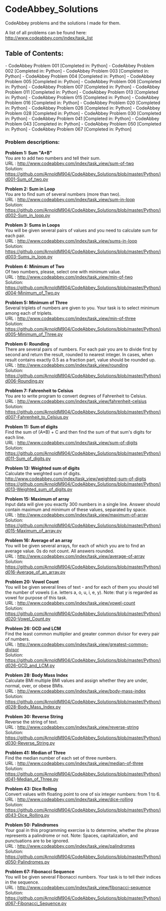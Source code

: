 CodeAbbey_Solutions
===================

CodeAbbey problems and the solutions I made for them.

A list of all problems can be found here: http://www.codeabbey.com/index/task_list

<h2>Table of Contents:</h2>
- CodeAbbey Problem 001 [Completed in: Python]
- CodeAbbey Problem 002 [Completed in: Python]
- CodeAbbey Problem 003 [Completed in: Python]
- CodeAbbey Problem 004 [Completed in: Python]
- CodeAbbey Problem 005 [Completed in: Python]
- CodeAbbey Problem 006 [Completed in: Python]
- CodeAbbey Problem 007 [Completed in: Python]
- CodeAbbey Problem 011 [Completed in: Python]
- CodeAbbey Problem 013 [Completed in: Python]
- CodeAbbey Problem 015 [Completed in: Python]
- CodeAbbey Problem 016 [Completed in: Python]
- CodeAbbey Problem 020 [Completed in: Python]
- CodeAbbey Problem 026 [Completed in: Python]
- CodeAbbey Problem 028 [Completed in: Python]
- CodeAbbey Problem 030 [Completed in: Python]
- CodeAbbey Problem 041 [Completed in: Python]
- CodeAbbey Problem 043 [Completed in: Python]
- CodeAbbey Problem 050 [Completed in: Python]
- CodeAbbey Problem 067 [Completed in: Python]

<h3>Problem descriptions:</h3>


<strong>Problem 1: Sum "A+B"</strong>
<BR>
You are to add two numbers and tell their sum. 
<BR>
URL : http://www.codeabbey.com/index/task_view/sum-of-two
<BR>
Solution: https://github.com/ArnoldM904/CodeAbbey_Solutions/blob/master/Python/id001-Sum_of_two.py

<strong>Problem 2: Sum in Loop</strong>
<BR>
You are to find sum of several numbers (more than two).
<BR>
URL : http://www.codeabbey.com/index/task_view/sum-in-loop
<BR>
Solution: https://github.com/ArnoldM904/CodeAbbey_Solutions/blob/master/Python/id002-Sum_in_loop.py

<strong>Problem 3: Sums in Loops</strong>
<BR>
You will be given several pairs of values and you need to calculate sum for each pair. 
<BR>
URL : http://www.codeabbey.com/index/task_view/sums-in-loop
<BR>
Solution: https://github.com/ArnoldM904/CodeAbbey_Solutions/blob/master/Python/id003-Sums_in_loop.py

<strong>Problem 4: Minimum of Two</strong>
<BR>
Of two numbers, please, select one with minimum value.
<BR>
URL : http://www.codeabbey.com/index/task_view/min-of-two
<BR>
Solution: https://github.com/ArnoldM904/CodeAbbey_Solutions/blob/master/Python/id004-Minimum_of_Two.py

<strong>Problem 5: Minimum of Three</strong>
<BR>
Several triplets of numbers are given to you. Your task is to select minimum among each of triplets.
<BR>
URL : http://www.codeabbey.com/index/task_view/min-of-three
<BR>
Solution: https://github.com/ArnoldM904/CodeAbbey_Solutions/blob/master/Python/id005-Minimum_of_Three.py

<strong>Problem 6: Rounding</strong>
<BR>
There are several pairs of numbers. For each pair you are to divide first by second and return the result, rounded to nearest integer.
In cases, when result contains exactly 0.5 as a fraction part, value should be rounded up.
<BR>
URL : http://www.codeabbey.com/index/task_view/rounding
<BR>
Solution: https://github.com/ArnoldM904/CodeAbbey_Solutions/blob/master/Python/id006-Rounding.py

<strong>Problem 7: Fahrenheit to Celsius</strong>
<BR>
You are to write program to convert degrees of Fahrenheit to Celsius.
<BR>
URL : http://www.codeabbey.com/index/task_view/fahrenheit-celsius
<BR>
Solution: https://github.com/ArnoldM904/CodeAbbey_Solutions/blob/master/Python/id007-Fahrenheit_to_Celsius.py

<strong>Problem 11: Sum of digits</strong>
<BR>
Find the sum of (A*B) + C and then find the sum of that sum's digits for each line.
<BR>
URL : http://www.codeabbey.com/index/task_view/sum-of-digits
<BR>
Solution: https://github.com/ArnoldM904/CodeAbbey_Solutions/blob/master/Python/id011-Sum_of_digits.py

<strong>Problem 13: Weighted sum of digits</strong>
<BR>
Calculate the weighted sum of digits.
<BR>
http://www.codeabbey.com/index/task_view/weighted-sum-of-digits
<BR>
https://github.com/ArnoldM904/CodeAbbey_Solutions/blob/master/Python/id013-Weighted_sum_of_digits.py

<strong>Problem 15: Maximum of array</strong>
<BR>
Input data will give you exactly 300 numbers in a single line.
Answer should contain maximum and minimum of these values, separated by space.
<BR>
URL : http://www.codeabbey.com/index/task_view/maximum-of-array
<BR>
Solution: https://github.com/ArnoldM904/CodeAbbey_Solutions/blob/master/Python/id015-Maximum_of_array.py

<strong>Problem 16: Average of an array</strong>
<BR>
You will be given several arrays, for each of which you are to find an average value. 0s do not count. All answers rounded.
<BR>
URL : http://www.codeabbey.com/index/task_view/average-of-array
<BR>
Solution: https://github.com/ArnoldM904/CodeAbbey_Solutions/blob/master/Python/id016-Average_of_an_array.py

<strong>Problem 20: Vowel Count</strong>
<BR>
You will be given several lines of text - and for each of them you should tell the number of vowels (i.e. letters a, o, u, i, e, y). Note: that y is regarded as vowel for purpose of this task.
<BR>
URL : http://www.codeabbey.com/index/task_view/vowel-count
<BR>
Solution: https://github.com/ArnoldM904/CodeAbbey_Solutions/blob/master/Python/id020-Vowel_Count.py

<strong>Problem 26: GCD and LCM</strong>
<BR>
Find the least common multiplier and greater common divisor for every pair of numbers.
<BR>
URL : http://www.codeabbey.com/index/task_view/greatest-common-divisor
<BR>
Solution: https://github.com/ArnoldM904/CodeAbbey_Solutions/blob/master/Python/id026-GCD_and_LCM.py

<strong>Problem 28: Body Mass Index</strong>
<BR>
Calculate BMI multiple BMI values and assign whether they are under, normal, over, or obese BMIs.
<BR>
URL : http://www.codeabbey.com/index/task_view/body-mass-index
<BR>
Solution: https://github.com/ArnoldM904/CodeAbbey_Solutions/blob/master/Python/id028-Body_Mass_Index.py

<strong>Problem 30: Reverse String</strong>
<BR>
Reverse the string of text.
<BR>
URL : http://www.codeabbey.com/index/task_view/reverse-string
<BR>
Solution: https://github.com/ArnoldM904/CodeAbbey_Solutions/blob/master/Python/id030-Reverse_String.py

<strong>Problem 41: Median of Three</strong>
<BR>
Find the median number of each set of three numbers.
<BR>
URL : http://www.codeabbey.com/index/task_view/median-of-three
<BR>
Solution: https://github.com/ArnoldM904/CodeAbbey_Solutions/blob/master/Python/id041-Median_of_Three.py

<strong>Problem 43: Dice Rolling</strong>
<BR>
Convert values with floating point to one of six integer numbers: from 1 to 6.
<BR>
URL : http://www.codeabbey.com/index/task_view/dice-rolling
<BR>
Solution: https://github.com/ArnoldM904/CodeAbbey_Solutions/blob/master/Python/id043-Dice_Rolling.py

<strong>Problem 50: Palindromes</strong>
<BR>
Your goal in this programming exercise is to determine, whether the phrase represents a palindrome or not.
Note: Spaces, capitalization, and punctuations are to be ignored.
<BR>
URL : http://www.codeabbey.com/index/task_view/palindromes
<BR>
Solution: https://github.com/ArnoldM904/CodeAbbey_Solutions/blob/master/Python/id050-Palindromes.py

<strong>Problem 67: Fibonacci Sequence</strong>
<BR>
You will be given several Fibonacci numbers. Your task is to tell their indices in the sequence.
<BR>
URL : http://www.codeabbey.com/index/task_view/fibonacci-sequence
<BR>
Solution: https://github.com/ArnoldM904/CodeAbbey_Solutions/blob/master/Python/id067-Fibonacci_Sequence.py

